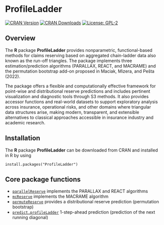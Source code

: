 # ProfileLadder

[![CRAN Version](https://www.r-pkg.org/badges/version/ProfileLadder)](https://cran.r-project.org/package=ProfileLadder)
[![CRAN Downloads](https://cranlogs.r-pkg.org/badges/grand-total/ProfileLadder)](https://cran.r-project.org/package=ProfileLadder)
[![License: GPL-2](https://img.shields.io/github/v/release/42463863/ProfileLadder?style=flat-square)](https://opensource.org/licenses/GPL-2.0)

## Overview

The **R** package **ProfileLadder** provides nonparametric, functional-based methods for claims reserving based on 
aggregated chain-ladder data also known as the run-off triangles. 
The package implements three estimation/prediction algorithms (PARALLAX, REACT, and MACRAME) 
and the permutation bootstrap add-on proposed in Maciak, Mizera, and Pešta (2022). 


The package offers a flexible and computationally effective framework for point-wise and distributional 
reserve predictions and includes pertinent visualization and diagnostic tools through S3 methods.
It also provides accessor functions and real-world datasets to support exploratory analysis across insurance, 
operational risks, and other domains where triangular data structures arise, making modern, transparent, 
and extensible alternatives to classical approaches accessible in insurance industry and academic research.



## Installation

The **R** package **ProfileLadder** can be downloaded from CRAN and installed in R by using

```
install.packages("ProfileLadder")
```


## Core package functions

- [`parallelReserve`](reference/parallelReserve.html)
  implements the PARALLAX and REACT algorithms
- [`mcReserve`](reference/mcReserve.html)
  implements the MACRAME algorithm
- [`permuteReserve`](reference/permuteReserve.html)
  provides a distributional reserve prediction (permutation bootstrap)
- [`predict.profileLadder`](reference/predict.profileLadder.html)
  1-step-ahead prediction (prediction of the next running diagonal)